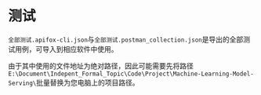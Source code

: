 # 测试

`全部测试.apifox-cli.json`与`全部测试.postman_collection.json`是导出的全部测试用例，可导入到相应软件中使用。

由于其中使用的文件地址为绝对路径，因此可能需要先将路径`E:\Document\Indepent_Formal_Topic\Code\Project\Machine-Learning-Model-Serving\`批量替换为您电脑上的项目路径。
